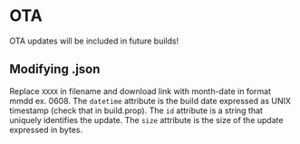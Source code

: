 OTA
===
OTA updates will be included in future builds!

Modifying .json
---------------
Replace `XXXX` in filename and download link with month-date in format mmdd ex. 0608.
The `datetime` attribute is the build date expressed as UNIX timestamp (check that in build.prop).
The `id` attribute is a string that uniquely identifies the update.
The `size` attribute is the size of the update expressed in bytes.

